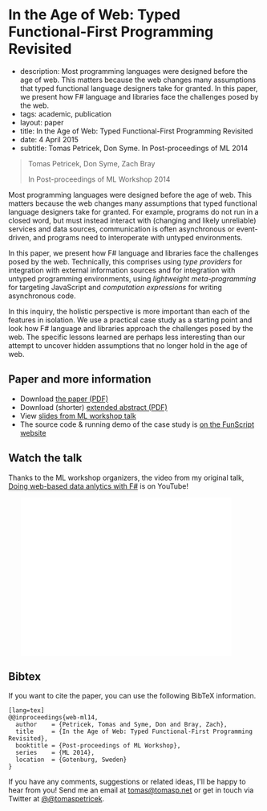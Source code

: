 # In the Age of Web: Typed Functional-First Programming Revisited

 - description: Most programming languages were designed before the age of web. This matters because the web
    changes many assumptions that typed functional language designers take for granted.
    In this paper, we present how F# language and libraries face the challenges posed by the web.
 - tags: academic, publication
 - layout: paper
 - title: In the Age of Web: Typed Functional-First Programming Revisited
 - date: 4 April 2015
 - subtitle: Tomas Petricek, Don Syme. In Post-proceedings of ML 2014

> Tomas Petricek, Don Syme, Zach Bray
>
> In Post-proceedings of ML Workshop 2014
  
Most programming languages were designed before the age of web.
This matters because the web changes many assumptions that typed functional language designers take 
for granted. For example, programs do not run in a closed word, but must instead interact with 
(changing and likely unreliable) services and data sources, communication is often asynchronous 
or event-driven, and programs need to interoperate with untyped environments.

In this paper, we present how F# language and libraries face the challenges posed by the web.
Technically, this comprises using _type providers_ for integration with external information 
sources and for integration with untyped programming environments, using _lightweight 
meta-programming_ for targeting JavaScript and _computation expressions_ for writing 
asynchronous code.

In this inquiry, the holistic perspective is more important than each of the features in isolation.
We use a practical case study as a starting point and look how F# language and libraries approach 
the challenges posed by the web. The specific lessons learned are perhaps less interesting than 
our attempt to uncover hidden assumptions that no longer hold in the age of web.


## Paper and more information

 - Download [the paper (PDF)](age-of-web.pdf)
 - Download (shorter) [extended abstract (PDF)](ml-abstract.pdf)
 - View [slides from ML workshop talk](ml-talk.pdf)
 - The source code & running demo of the case study is [on the FunScript website](http://funscript.info/samples/worldbank/)

## Watch the talk
 
Thanks to the ML workshop organizers, the video from my original talk,
[Doing web-based data anlytics with F#](https://www.youtube.com/watch?v=_YOSAXKY-JI) is on YouTube!
   
<iframe style="margin-left:25px" width="420" height="315" src="//www.youtube.com/embed/_YOSAXKY-JI" frameborder="0" allowfullscreen></iframe>
 
## <a id="cite">Bibtex</a>
If you want to cite the paper, you can use the following BibTeX information.

    [lang=tex]
    @@inproceedings{web-ml14,
      author    = {Petricek, Tomas and Syme, Don and Bray, Zach},
      title     = {In the Age of Web: Typed Functional-First Programming Revisited},
      booktitle = {Post-proceedings of ML Workshop},
      series    = {ML 2014},
      location  = {Gotenburg, Sweden}
    } 


If you have any comments, suggestions or related ideas, I'll be happy to 
hear from you! Send me an email at [tomas@tomasp.net](mailto:tomas@tomasp.net)
or get in touch via Twitter at [@@tomaspetricek](http://twitter.com/tomaspetricek).
